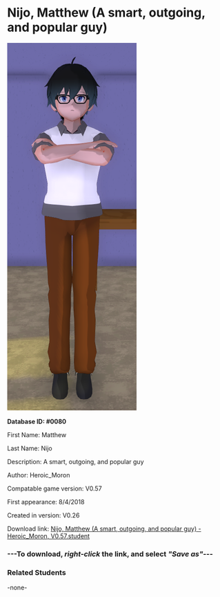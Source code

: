 # Nijo, Matthew (A smart, outgoing, and popular guy)

<img src="../../Files/Images/Nijo, Matthew (A smart, outgoing, and popular guy).png" title="Nijo, Matthew (A smart, outgoing, and popular guy) - Heroic_Moron, V0.57">

**Database ID: #0080**

First Name: Matthew

Last Name: Nijo

Description: A smart, outgoing, and popular guy

Author: Heroic_Moron

Compatable game version: V0.57

First appearance: 8/4/2018

Created in version: V0.26

Download link: <a href="https://raw.githubusercontent.com/Arbiter1223/Daigaku-Gurashi-Custom-Students/master/Files/Student%20Files/Nijo%2C%20Matthew%20(A%20smart%2C%20outgoing%2C%20and%20popular%20guy)%20-%20Heroic_Moron%2C%20V0.57.student">Nijo, Matthew (A smart, outgoing, and popular guy) - Heroic_Moron, V0.57.student</a>

### ---**To download, _right-click_ the link, and select _"Save as"_**---

### Related Students

-none-
